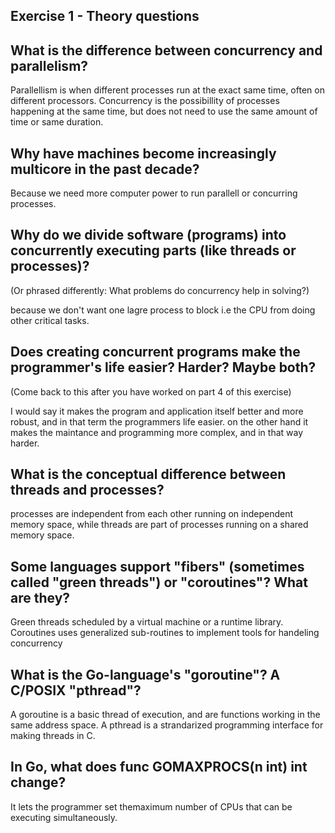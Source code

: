 Exercise 1 - Theory questions
---------------------------------

What is the difference between concurrency and parallelism?
-------------------------------------------------------------
Parallellism is when different processes run at the exact same time, often on different processors. Concurrency is the possibillity of processes happening at the same time, but does not need to use the same amount of time or same duration.

Why have machines become increasingly multicore in the past decade?
---------------------------------------------------------------------
Because we need more computer power to run parallell or concurring processes.

Why do we divide software (programs) into concurrently executing parts (like threads or processes)?
-----------------------------------------------------------------------------------------------------
(Or phrased differently: What problems do concurrency help in solving?)

because we don't want one lagre process to block i.e the CPU from doing other critical tasks.

Does creating concurrent programs make the programmer's life easier? Harder? Maybe both?
-------------------------------------------------------------------------------------------------
(Come back to this after you have worked on part 4 of this exercise)

I would say it makes the program and application itself better and more robust, and in that term the programmers life easier. on the other hand it makes the maintance and programming more complex, and in that way harder. 

What is the conceptual difference between threads and processes?
----------------------------------------------------------------------
processes are independent from each other running on independent memory space, while threads are part of processes running on a shared memory space.

Some languages support "fibers" (sometimes called "green threads") or "coroutines"? What are they?
---------------------------------------------------------------------------------------------------
Green threads scheduled by a virtual machine or a runtime library. Coroutines uses generalized sub-routines to implement tools for handeling concurrency

What is the Go-language's "goroutine"? A C/POSIX "pthread"?
-------------------------------------------------------------
A goroutine is a basic thread of execution, and are functions working in the same address space. A pthread is a strandarized programming interface for making threads in C.

In Go, what does func GOMAXPROCS(n int) int change?
----------------------------------------------------------
It lets the programmer set themaximum number of CPUs that can be executing simultaneously.
 
 
 
 
